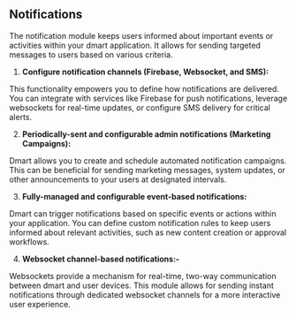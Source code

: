 ## Notifications

The notification module keeps users informed about important events or activities within your dmart application. It allows for sending targeted messages to users based on various criteria.

1.  **Configure notification channels (Firebase, Websocket, and SMS):**

This functionality empowers you to define how notifications are delivered. You can integrate with services like Firebase for push notifications, leverage websockets for real-time updates, or configure SMS delivery for critical alerts.

2. **Periodically-sent and configurable admin notifications (Marketing Campaigns):**

Dmart allows you to create and schedule automated notification campaigns. This can be beneficial for sending marketing messages, system updates, or other announcements to your users at designated intervals.

3.  **Fully-managed and configurable event-based notifications:**

Dmart can trigger notifications based on specific events or actions within your application. You can define custom notification rules to keep users informed about relevant activities, such as new content creation or approval workflows.

4.  **Websocket channel-based notifications:-**

Websockets provide a mechanism for real-time, two-way communication between dmart and user devices. This module allows for sending instant notifications through dedicated websocket channels for a more interactive user experience.
